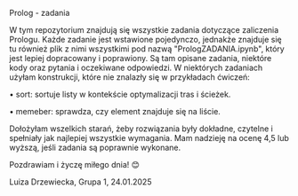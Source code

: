Prolog - zadania

W tym repozytorium znajdują się wszystkie zadania dotyczące zaliczenia Prologu. Każde zadanie jest wstawione pojedynczo, jednakże znajduje się tu również plik z nimi wszystkimi pod nazwą "PrologZADANIA.ipynb", który jest lepiej dopracowany i poprawiony. Są tam opisane zadania, niektóre kody oraz pytania i oczekiwane odpowiedzi. 
W niektórych zadaniach użyłam konstrukcji, które nie znalazły się w przykładach ćwiczeń:

• sort: sortuje listy w kontekście optymalizacji tras i ścieżek. 

• memeber: sprawdza, czy element znajduje się na liście.

Dołożyłam wszelkich starań, żeby rozwiązania były dokładne, czytelne i spełniały jak najlepiej wszystkie wymagania. Mam nadzieję na ocenę 4,5 lub wyższą, jeśli zadania są poprawnie wykonane. 

Pozdrawiam i życzę miłego dnia! 😊

Luiza Drzewiecka, Grupa 1, 24.01.2025
